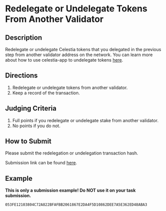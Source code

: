 # Redelegate or Undelegate Tokens From Another Validator

## Description

Redelegate or undelegate Celestia tokens that you delegated in the previous step
from another validator address on the network. You can
learn more about how to use celestia-app to undelegate tokens [here](https://docs.celestia.org/nodes/celestia-app-commands#delegate--undelegate-tokens).

## Directions

1. Redelegate or undelegate tokens from another validator.
2. Keep a record of the transaction.

## Judging Criteria

1. Full points if you redelegate or undelegate stake from another validator.
2. No points if you do not.

## How to Submit

Please submit the redelegation or undelegation transaction hash.

Submission link can be found [here](https://celestia.knack.com/theblockspacerace#testnet-portal).

## Example

**This is only a submission example! Do NOT use it on your task submission.**

`053FE12103804C72A822BFAFBB2061867E2DA4F5D10862DEE7A5E362ED48ABA3`
